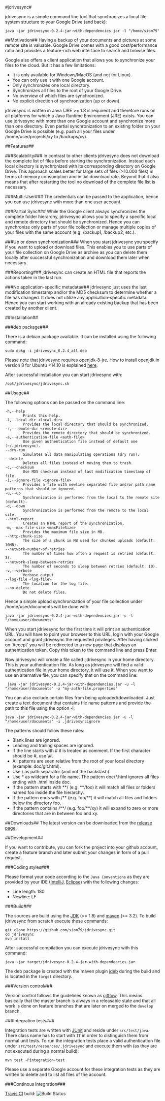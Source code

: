 #jdrivesync#

jdrivesync is a simple command line tool that synchronizes a local file system structure to your Google Drive (and back):

    java -jar jdrivesync-0.2.4-jar-with-dependencies.jar -l "/home/siom79"

##Motivation##
Having a backup of your documents and pictures at some remote site is valuable. Google Drive
comes with a good cost/performance ratio and provides a feature-rich web interface to search and browse files.

Google also offers a client application that allows you to synchronize your files to the cloud. But it has a few limitations:
* It is only available for Windows/MacOS (and not for Linux).
* You can only use it with one Google account.
* Only synchronizes one local directory.
* Synchronizes all files to the root of your Google Drive.
* No overview of which files are synchronized.
* No explicit direction of synchronization (up or down).

jdrivesync is written in Java (JRE >= 1.8 is required) and therefore runs on all platforms for which a Java Runtime Environment (JRE) exists.
You can use jdrivesync with more than one Google account and synchronize more than one directory. Even partial synchronization to an existing
folder on your Google Drive is possible (e.g. push all your files under /home/user/projects/xy to /backups/xy).

##Features##

###Scalability###
In contrast to other clients jdrivesync does not download the complete list of files before starting the synchronization. Instead each local directory
is synchronized with its corresponding directory on Google Drive. This approach scales better for large sets of files (>10.000 files) in terms of memory
consumption and initial download rate. Beyond that it also means that after restarting the tool no download of the complete file list is necessary.

###Multi-User###
The credentials can be passed to the application, hence you can use jdrivesync with more than one user account.

###Partial Sync###
While the Google client always synchronizes the complete folder hierarchy, jdrivesync allows you to specify a specific local and remote directory
that should be synchronized. Hence you can synchronize only parts of your file collection or manage multiple copies of your files with the same account
(e.g. /backup1, /backup2, etc.).

###Up or down synchronization###
When you start jdrivesync you specify if you want to upload or download files. This enables you to use parts of your file
collection on Google Drive as archive as you can delete them locally after successful synchronization and download them later when necessary.

###Reporting###
jdrivesync can create an HTML file that reports the actions taken in the last run.

###No application-specific metadata###
jdrivesync just uses the last modification timestamp and/or the MD5 checksum to determine whether a file has changed.
It does not utilize any application-specific metadata. Hence you can start working with an already existing backup that has been created by another client.

##Installation##

###deb package###

There is a debian package available. It can be installed using the following command:

    sudo dpkg -i jdrivesync_0.2.4_all.deb

Please note that jdrivesync requires openjdk-8-jre. How to install openjdk in version 8 for Ubuntu <14.10 is explained
[here](http://askubuntu.com/questions/464755/how-to-install-openjdk-8-on-14-04-lts).

After successful installation you can start jdrivesync with:

    /opt/jdrivesync/jdrivesync.sh

##Usage##

The following options can be passed on the command line:

```
-h,--help
        Prints this help.
-l,--local-dir <local-dir>
        Provides the local directory that should be synchronized.
-r,--remote-dir <remote-dir>
        Provides the remote directory that should be synchronized.
-a,--authentication-file <auth-file>
        Use given authentication file instead of default one (~/.jdrivesync).
--dry-run
        Simulates all data manipulating operations (dry run).
--delete
        Deletes all files instead of moving them to trash.
-c,--checksum
        Use MD5 checksum instead of last modification timestamp of file.
-i,--ignore-file <ignore-file>
        Provides a file with newline separated file and/or path name patterns that should be ignored.
-u,--up
        Synchronization is performed from the local to the remote site (default).
-d,--down
        Synchronization is performed from the remote to the local site.
--html-report
        Creates an HTML report of the synchronization.
-m,--max-file-size <maxFileSize>
        Provides the maximum file size in MB.
--http-chunk-size
        The size of a chunk in MB used for chunked uploads (default: 10MB).
--network-number-of-retries
        The number of times how often a request is retried (default: 3).
--network-sleep-between-retries
        The number of seconds to sleep between retries (default: 10).
-v,--verbose
        Verbose output
--log-file <log-file>
        The location for the log file.
--no-delete
        Do not delete files.
```

Hence a simple upload synchronization of your file collection under /home/user/documents will be done with:

    java -jar jdrivesync-0.2.4-jar-with-dependencies.jar -u -l "/home/user/documents"

When you start jdrivesync for the first time it will print an authentication URL. You will have to point your browser
to this URL, login with your Google account and grant jdrivesync the requested privileges. After having clicked on
'Accept' you will be redirected to a new page that displays an authentication token. Copy this token to
the command line and press Enter.

Now jdrivesync will create a file called .jdrivesync in your home directory. This is your authentication file.
As long as jdrivesync will find a valid authentication file in your home directory, it will use it. When you
want to use an alternative file, you can specify that on the command line:

     java -jar jdrivesync-0.2.4-jar-with-dependencies.jar -u -l "/home/user/documents" -a "my-auth-file.properties"

You can also exclude certain files from being uploaded/downloaded. Just create a text document that contains file name
patterns and provide the path to this file using the option -i:

    java -jar jdrivesync-0.2.4-jar-with-dependencies.jar -u -l "/home/user/documents" -i .jdrivesyncignore
    
The patterns should follow these rules:
* Blank lines are ignored.
* Leading and trailing spaces are ignored.
* If the line starts with # it is treated as comment. If the first character should be #, use \\#.
* All patterns are seen relative from the root of your local directory (example: doc/git.html).
* Use / as path separator (and not the backslash).
* Use \* as wildcard for a file name. The pattern doc/*.html ignores all files ending with .html inside doc.
* If the pattern starts with \*\*/ (e.g. \*\*/foo) it will match all files or folders named foo inside the file hierarchy.
* If the pattern ends with /\*\* (e.g. foo/\*\*) it will match all files and folders below the directory foo.
* If the pattern contains /\*\*/ (e.g. foo/\*\*/xy) it will expand to zero or more directories that are in between foo and xy.

##Downloads##
The latest version can be downloaded from the [release page](https://github.com/siom79/jdrivesync/releases).

##Development##

If you want to contribute, you can fork the project into your github account, create a feature branch
and later submit your changes in form of a pull request.

###Coding styles###

Please format your code according to the `Java Conventions` as they are provided by your IDE
([IntelliJ](https://confluence.jetbrains.com/display/IntelliJIDEA/Code+Style+and+Formatting),
[Eclipse](http://www.eclipseonetips.com/2009/12/13/automatically-format-and-cleanup-code-every-time-you-save/)) with the following changes:
* Line length: 180
* Newline: LF

###Build###

The sources are build using the [JDK](http://www.oracle.com/technetwork/java/javase/downloads/index.html) (>= 1.8)
and [maven](https://maven.apache.org/) (>= 3.2).
To build jdrivesync from scratch execute these commands:

```
git clone https://github.com/siom79/jdrivesync.git
cd jdrivesync
mvn install
```

After successful compilation you can execute jdrivesync with this command:

```
java -jar target/jdrivesync-0.2.4-jar-with-dependencies.jar
```

The deb package is created with the maven plugin [jdeb](https://github.com/tcurdt/jdeb) during the build and is located in the `target`
directory.

###Version control###

Version control follows the guidelines known as [gitflow](http://nvie.com/posts/a-successful-git-branching-model/). This means
basically that the master branch is always in a releasable state and that all work is done on feature branches that
are later on merged to the `develop` branch.

###Integration tests###

Integration tests are written with [JUnit](http://junit.org/) and reside under `src/test/java`. There class name has
to start with `IT` in order to distinguish them from normal unit tests. To run the integration tests place a valid authentication
file under `src/test/resources/.jdrivesync` and execute them with (as they are not executed during a normal build):

```
mvn test -Pintegration-test
```

Please use a separate Google account for these integration tests as they are written to delete and to list all
files of the account.

###Continous Integration###

[Travis CI](https://travis-ci.org) build: ![Build Status](https://travis-ci.org/siom79/jdrivesync.svg)